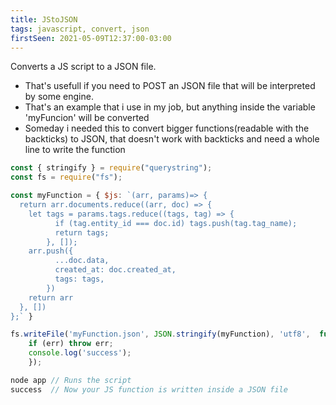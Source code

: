 ```yaml
---
title: JStoJSON
tags: javascript, convert, json
firstSeen: 2021-05-09T12:37:00-03:00
---
```


Converts a JS script to a JSON file. 

- That's usefull if you need to POST an JSON file that will be interpreted by some engine.
- That's an example that i use in my job, but anything inside the variable 'myFuncion' will be converted
- Someday i needed this to convert bigger functions(readable with the backticks) to JSON, that doesn't work with backticks and need a whole line to write the function

```js
const { stringify } = require("querystring");
const fs = require("fs");

const myFunction = { $js: `(arr, params)=> { 
  return arr.documents.reduce((arr, doc) => {
    let tags = params.tags.reduce((tags, tag) => {
          if (tag.entity_id === doc.id) tags.push(tag.tag_name);
          return tags;
        }, []);
    arr.push({
          ...doc.data,
          created_at: doc.created_at,
          tags: tags,
        })
    return arr
  }, [])
};` }

fs.writeFile('myFunction.json', JSON.stringify(myFunction), 'utf8',  function(err) {
    if (err) throw err;
    console.log('success');
    });
```

```js
node app // Runs the script
success  // Now your JS function is written inside a JSON file
```
